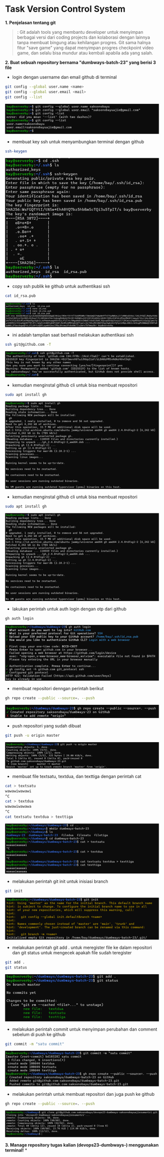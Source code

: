 # Task Version Control System
**1. Penjelasan tentang git**

>: Git adalah tools yang membantu developer untuk menyimpan berbagai versi dari coding projects dan kolaborasi dengan lainnya tanpa membuat bingung atau kehilangan progres. Git sama halnya fitur "save game" yang dapat menyimpan progres checkpoint video game, dan selalu bisa mundur atau kembali apabila ada yang salah.

**2. Buat sebuah repository bernama "dumbways-batch-23" yang berisi 3 file**
* login dengan username dan email github di terminal
```bash
git config --global user.name <name>
git config --global user.email <mail>
git config --list
```
![gambar1](./images/1.png)

* membuat key ssh untuk menyambungkan terminal dengan github
```bash
ssh-keygen
```
![gambar1](./images/2.png)

* copy ssh publik ke github untuk authentikasi ssh
```bash
cat id_rsa.pub
```
![gambar1](./images/3.png)

* ini adalah tampilan saat berhasil melakukan authentikasi ssh
```bash
ssh git@github.com -T
```
![gambar1](./images/4.png)

* kemudian menginstal github cli untuk bisa membuat repositori
```bash
sudo apt install gh
```
![gambar1](./images/9.png)

* kemudian menginstal github cli untuk bisa membuat repositori
```bash
sudo apt install gh
```
![gambar1](./images/9.png)

* lakukan perintah untuk auth login dengan otp dari github
```bash
gh auth login
```
![gambar1](./images/10.png)

* membuat repositori denngan perintah berikut
```bash
gh repo create --public --source=. --push
```
![gambar1](./images/11.png)

* push repositori yang sudah dibuat
```bash
git push -u origin master
```
![gambar1](./images/12.png)

* membuat file textsatu, textdua, dan texttiga dengan perintah cat
```bash
cat > textsatu
wawawiwawawi
^C
cat > textdua
wawawiwawawa
^C
cat textsatu textdua > texttiga
```
![gambar1](./images/13.png)

* melakukan perintah git init untuk inisiasi branch
```bash
git init
```
![gambar1](./images/14.png)

* melakukan perintah git add . untuk meregister file ke dalam repositori dan git status untuk mengecek apakah file sudah teregister 
```bash
git add .
git status
```
![gambar1](./images/15.png)

* melakukan perintah commit untuk menyimpan perubahan dan comment sebelum di push ke github
```bash
git commit -m "satu commit"
```
![gambar1](./images/16.png)

* melakukan perintah untuk membuat repositori dan juga push ke github
```bash
gh repo create --public --source=. --push
```
![gambar1](./images/17.png)

**3. Manage repository tugas kalian (devops23-dumbways-<nama>) menggunakan terminal!**
* 
```bash

```

